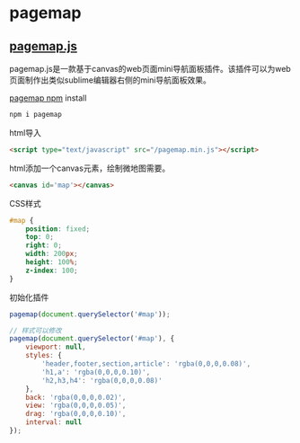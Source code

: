 # pagemap


## [pagemap.js](https://larsjung.de/pagemap/)
pagemap.js是一款基于canvas的web页面mini导航面板插件。该插件可以为web页面制作出类似sublime编辑器右侧的mini导航面板效果。

[pagemap npm](https://www.npmjs.com/package/pagemap) install

```bash
npm i pagemap
```

html导入

```html
<script type="text/javascript" src="/pagemap.min.js"></script>
```
html添加一个canvas元素，绘制微地图需要。

```html
<canvas id='map'></canvas>
```
CSS样式

```css
#map {
    position: fixed;
    top: 0;
    right: 0;
    width: 200px;
    height: 100%;
    z-index: 100;
}
```
初始化插件

```js
pagemap(document.querySelector('#map'));

// 样式可以修改
pagemap(document.querySelector('#map'), {
	viewport: null,
	styles: {
		'header,footer,section,article': 'rgba(0,0,0,0.08)',
		'h1,a': 'rgba(0,0,0,0.10)',
		'h2,h3,h4': 'rgba(0,0,0,0.08)'
	},
	back: 'rgba(0,0,0,0.02)',
	view: 'rgba(0,0,0,0.05)',
	drag: 'rgba(0,0,0,0.10)',
	interval: null
});
```
